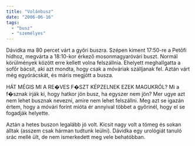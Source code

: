 ```yaml
---
title: "Volánbusz"
date: "2006-06-16"
tags: 
  - "busz"
  - "személyes"
---
```


Dávidka ma 80 percet várt a győri buszra. Szépen kiment 17:50-re a Petőfi hídhoz, megvárta a 18:10-kor érkező mosonmagyaróvári buszt. Normál körülmények között erre kellett volna felszállnia. Ehelyett meghallgatta a sofőr bácsit, aki azt mondta, hogy csak a móváriak szálljanak fel. Aztán várt még egyórácskát, és máris megjött a busza.

HÁT MÉGIS MI A RE�VES F�SZT KÉPZELNEK EZEK MAGUKRÓL? Mi a f�sznak írják ki, hogy hatkor jön busz, ha egyszer nem jön? Mer ugye azt nem lehet busznak nevezni, amire nem lehet felszállni. Meg azt se igazán értem, hogy a móvári forint mióta ér annyival többet a győrinél, hogy el se fogadják helyette.

Aztán a hetes buszon legalább jó volt. Kicsit nagy volt a tömeg és sokan álltak (asszem csak hárman tudtunk leülni). Dávidka egy urológiát tanuló srác mellé ült, de nem ismerkedett meg vele behatóbban.

